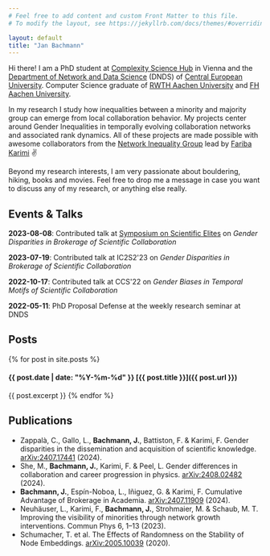 ```yaml
---
# Feel free to add content and custom Front Matter to this file.
# To modify the layout, see https://jekyllrb.com/docs/themes/#overriding-theme-defaults

layout: default
title: "Jan Bachmann"
---
```

Hi there! I am a PhD student at [Complexity Science Hub](https://csh.ac.at) in Vienna and the [Department of Network and Data Science](https://networkdatascience.ceu.edu/) (DNDS) of [Central European University](https://www.ceu.edu/). Computer Science graduate of [RWTH Aachen University](https://rwth-aachen.de) and [FH Aachen University](https://fh-aachen.de).

In my research I study how inequalities between a minority and majority group can emerge from local collaboration behavior.
My projects center around Gender Inequalities in temporally evolving collaboration networks and associated rank dynamics.
All of these projects are made possible with awesome collaborators from the [Network Inequality Group](https://networkinequality.com/) lead by [Fariba Karimi](https://www.csh.ac.at/researcher/fariba-karimi/) ✌️

Beyond my research interests, I am very passionate about bouldering, hiking, books and movies.
Feel free to drop me a message in case you want to discuss any of my research, or anything else really.

## Events & Talks
__2023-08-08__: Contributed talk at [Symposium on Scientific Elites](http://scientificelites.org/symposium/) on _Gender Disparities in Brokerage of Scientific Collaboration_

__2023-07-19__: Contributed talk at IC2S2'23 on _Gender Disparities in Brokerage of Scientific Collaboration_

__2022-10-17__: Contributed talk at CCS'22 on _Gender Biases in Temporal Motifs of Scientific Collaboration_

__2022-05-11__: PhD Proposal Defense at the weekly research seminar at DNDS

## Posts
{% for post in site.posts %}
#### {{ post.date | date: "%Y-%m-%d" }} [{{ post.title }}]({{ post.url }})
{{ post.excerpt }}
{% endfor %}

## Publications
- Zappalà, C., Gallo, L., **Bachmann, J.**, Battiston, F. & Karimi, F. Gender disparities in the dissemination and acquisition of scientific knowledge. [arXiv:2407.17441](https://doi.org/10.48550/arXiv.2407.17441) (2024).
- She, M., **Bachmann, J.**, Karimi, F. & Peel, L. Gender differences in collaboration and career progression in physics. [arXiv:2408.02482](https://doi.org/10.48550/arXiv.2408.02482) (2024).
- **Bachmann, J.**, Espín-Noboa, L., Iñiguez, G. & Karimi, F. Cumulative Advantage of Brokerage in Academia. [arXiv:2407.11909](http://arxiv.org/abs/2407.11909) (2024).
- Neuhäuser, L., Karimi, F., **Bachmann, J.**, Strohmaier, M. & Schaub, M. T. Improving the visibility of minorities through network growth interventions. Commun Phys 6, 1–13 (2023).
- Schumacher, T. et al. The Effects of Randomness on the Stability of Node Embeddings. [arXiv:2005.10039](http://arxiv.org/abs/2005.10039) (2020).
